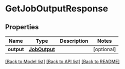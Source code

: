 # GetJobOutputResponse

## Properties
Name | Type | Description | Notes
------------ | ------------- | ------------- | -------------
**output** | [**JobOutput**](JobOutput.md) |  | [optional] 

[[Back to Model list]](../README.md#documentation-for-models) [[Back to API list]](../README.md#documentation-for-api-endpoints) [[Back to README]](../README.md)


